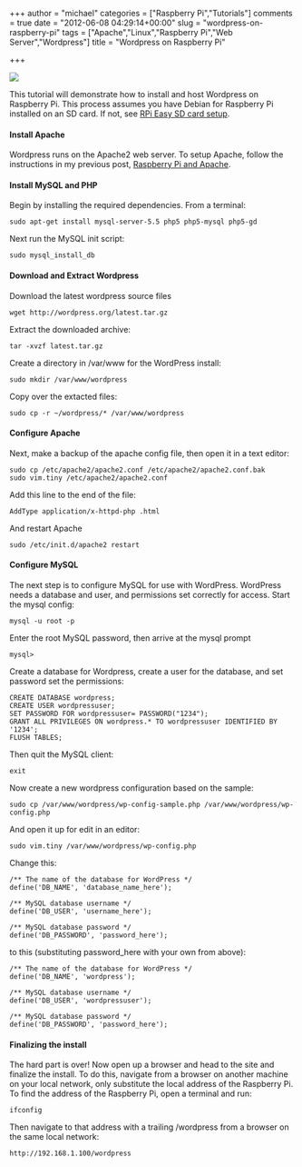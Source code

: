 +++
author = "michael"
categories = ["Raspberry Pi","Tutorials"]
comments = true
date = "2012-06-08 04:29:14+00:00"
slug = "wordpress-on-raspberry-pi"
tags = ["Apache","Linux","Raspberry Pi","Web Server","Wordpress"]
title = "Wordpress on Raspberry Pi"

+++

[![](http://mitchtech.net/wp-content/uploads/2012/06/pi-wordpress-300x183.png)](http://mitchtech.net/wordpress-on-raspberry-pi/pi-wordpress/)

This tutorial will demonstrate how to install and host Wordpress on Raspberry Pi. This process assumes you have Debian for Raspberry Pi installed on an SD card. If not, see [RPi Easy SD card setup](http://elinux.org/RPi_Easy_SD_Card_Setup).

#### Install Apache

Wordpress runs on the Apache2 web server. To setup Apache, follow the instructions in my previous post, [Raspberry Pi and Apache](http://mitchtech.net/raspberry-pi-apache/).

#### Install MySQL and PHP

Begin by installing the required dependencies. From a terminal:

```
sudo apt-get install mysql-server-5.5 php5 php5-mysql php5-gd
```

Next run the MySQL init script:

```
sudo mysql_install_db
```

#### Download and Extract Wordpress

Download the latest wordpress source files

```
wget http://wordpress.org/latest.tar.gz
```

Extract the downloaded archive:

```
tar -xvzf latest.tar.gz
```

Create a directory in /var/www for the WordPress install:

```
sudo mkdir /var/www/wordpress
```

Copy over the extacted files:

```
sudo cp -r ~/wordpress/* /var/www/wordpress
```

#### Configure Apache

Next, make a backup of the apache config file, then open it in a text editor:

```
sudo cp /etc/apache2/apache2.conf /etc/apache2/apache2.conf.bak
sudo vim.tiny /etc/apache2/apache2.conf
```

Add this line to the end of the file:

```
AddType application/x-httpd-php .html
```

And restart Apache

```
sudo /etc/init.d/apache2 restart
```

#### Configure MySQL

The next step is to configure MySQL for use with WordPress. WordPress needs a database and user, and permissions set correctly for access. Start the mysql config:

```
mysql -u root -p
```

Enter the root MySQL password, then arrive at the mysql prompt

```
mysql>
```

Create a database for Wordpress, create a user for the database, and set password set the permissions:

```
CREATE DATABASE wordpress;
CREATE USER wordpressuser;
SET PASSWORD FOR wordpressuser= PASSWORD("1234");
GRANT ALL PRIVILEGES ON wordpress.* TO wordpressuser IDENTIFIED BY '1234';
FLUSH TABLES;
```

Then quit the MySQL client:

```
exit
```

Now create a new wordpress configuration based on the sample:

```
sudo cp /var/www/wordpress/wp-config-sample.php /var/www/wordpress/wp-config.php
```

And open it up for edit in an editor:

```
sudo vim.tiny /var/www/wordpress/wp-config.php
```

Change this:

```
/** The name of the database for WordPress */
define('DB_NAME', 'database_name_here');

/** MySQL database username */
define('DB_USER', 'username_here');

/** MySQL database password */
define('DB_PASSWORD', 'password_here');
```

to this (substituting password_here with your own from above):

```
/** The name of the database for WordPress */
define('DB_NAME', 'wordpress');

/** MySQL database username */
define('DB_USER', 'wordpressuser');

/** MySQL database password */
define('DB_PASSWORD', 'password_here');
```

#### Finalizing the install

The hard part is over! Now open up a browser and head to the site and finalize the install. To do this, navigate from a browser on another machine on your local network, only substitute the local address of the Raspberry Pi. To find the address of the Raspberry Pi, open a terminal and run:

```
ifconfig
```

Then navigate to that address with a trailing /wordpress from a browser on the same local network:

```
http://192.168.1.100/wordpress
```

